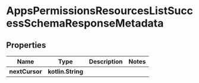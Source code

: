 
# AppsPermissionsResourcesListSuccessSchemaResponseMetadata

## Properties
Name | Type | Description | Notes
------------ | ------------- | ------------- | -------------
**nextCursor** | **kotlin.String** |  | 



